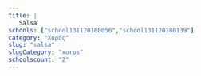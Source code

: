 ```yaml
---
title: |
   Salsa
schools: ["school131120180056","school131120180139"]
category: "Χορός"
slug: "salsa"
slugCategory: "xoros"
schoolscount: "2"
---
```


